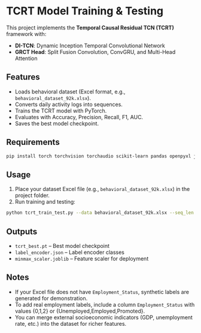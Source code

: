 # TCRT Model Training & Testing

This project implements the **Temporal Causal Residual TCN (TCRT)** framework with:
- **DI-TCN**: Dynamic Inception Temporal Convolutional Network
- **GRCT Head**: Split Fusion Convolution, ConvGRU, and Multi-Head Attention

## Features
- Loads behavioral dataset (Excel format, e.g., `behavioral_dataset_92k.xlsx`).
- Converts daily activity logs into sequences.
- Trains the TCRT model with PyTorch.
- Evaluates with Accuracy, Precision, Recall, F1, AUC.
- Saves the best model checkpoint.

## Requirements
```bash
pip install torch torchvision torchaudio scikit-learn pandas openpyxl joblib
```

## Usage
1. Place your dataset Excel file (e.g., `behavioral_dataset_92k.xlsx`) in the project folder.
2. Run training and testing:

```bash
python tcrt_train_test.py --data behavioral_dataset_92k.xlsx --seq_len 30 --epochs 30 --batch_size 256 --lr 3e-4
```

## Outputs
- `tcrt_best.pt` – Best model checkpoint
- `label_encoder.json` – Label encoder classes
- `minmax_scaler.joblib` – Feature scaler for deployment

## Notes
- If your Excel file does not have `Employment_Status`, synthetic labels are generated for demonstration.
- To add real employment labels, include a column `Employment_Status` with values {0,1,2} or {Unemployed,Employed,Promoted}.
- You can merge external socioeconomic indicators (GDP, unemployment rate, etc.) into the dataset for richer features.

